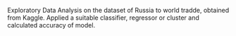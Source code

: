 Exploratory Data Analysis on the dataset of Russia to world tradde, obtained from Kaggle.
Applied a suitable classifier, regressor or cluster and calculated accuracy of model.
